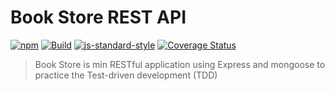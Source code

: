 # Book Store REST API
[![npm](https://img.shields.io/npm/v/npm.svg)](https://www.npmjs.com/package/book-store)
[![Build](https://travis-ci.org/Lazhari/book-store.svg?branch=master)](https://travis-ci.org/Lazhari/book-store)
[![js-standard-style](https://img.shields.io/badge/code%20style-standard-brightgreen.svg)](http://standardjs.com/)
[![Coverage Status](https://coveralls.io/repos/github/Lazhari/book-store/badge.svg?branch=master)](https://coveralls.io/github/Lazhari/book-store?branch=master)
> Book Store is min RESTful application using Express and mongoose to practice the Test-driven development (TDD)
